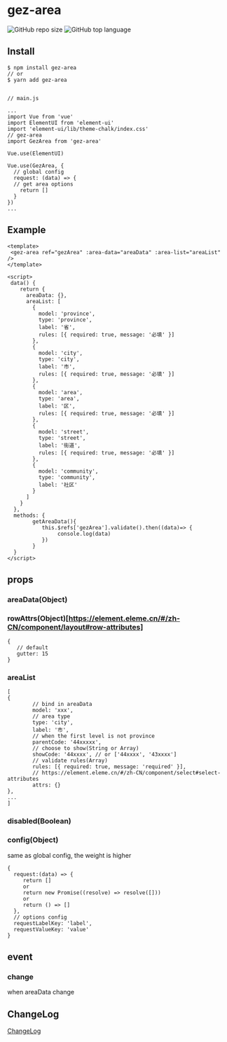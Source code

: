 # gez-area

![GitHub repo size](https://img.shields.io/github/repo-size/Hb-zzZ/gez-area) ![GitHub top language](https://img.shields.io/github/languages/top/Hb-zzZ/gez-area)

## Install

```
$ npm install gez-area
// or
$ yarn add gez-area


// main.js

...
import Vue from 'vue'
import ElementUI from 'element-ui'
import 'element-ui/lib/theme-chalk/index.css'
// gez-area
import GezArea from 'gez-area'

Vue.use(ElementUI)

Vue.use(GezArea, {
  // global config
  request: (data) => {
  // get area options
    return []
  }
})
...
```

## Example

```
<template>
 <gez-area ref="gezArea" :area-data="areaData" :area-list="areaList" />
</template>

<script>
 data() {
    return {
      areaData: {},
      areaList: [
        {
          model: 'province',
          type: 'province',
          label: '省',
          rules: [{ required: true, message: '必填' }]
        },
        {
          model: 'city',
          type: 'city',
          label: '市',
          rules: [{ required: true, message: '必填' }]
        },
        {
          model: 'area',
          type: 'area',
          label: '区',
          rules: [{ required: true, message: '必填' }]
        },
        {
          model: 'street',
          type: 'street',
          label: '街道',
          rules: [{ required: true, message: '必填' }]
        },
        {
          model: 'community',
          type: 'community',
          label: '社区'
        }
      ]
    }
  },
  methods: {
        getAreaData(){
           this.$refs['gezArea'].validate().then((data)=> {
                console.log(data)
           })
        }
  }
</script>

```

## props

### areaData(Object)

### rowAttrs(Object)[https://element.eleme.cn/#/zh-CN/component/layout#row-attributes]

```
{
   // default
   gutter: 15
}
```

### areaList

```
[
{
        // bind in areaData
        model: 'xxx',
        // area type
        type: 'city',
        label: '市',
        // when the first level is not province
        parentCode: '44xxxxx',
        // choose to show(String or Array)
        showCode: '44xxxx', // or ['44xxxx', '43xxxx']
        // validate rules(Array)
        rules: [{ required: true, message: 'required' }],
        // https://element.eleme.cn/#/zh-CN/component/select#select-attributes
        attrs: {}
},
...
]
```

### disabled(Boolean)

### config(Object)

same as global config, the weight is higher

```
{
  request:(data) => {
     return []
     or
     return new Promise((resolve) => resolve([]))
     or
     return () => []
  },
  // options config
  requestLabelKey: 'label',
  requestValueKey: 'value'
}

```

## event

### change

when areaData change

## ChangeLog

[ChangeLog](./CHANGELOG.md)
